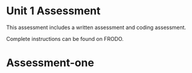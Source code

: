 # Unit 1 Assessment

This assessment includes a written assessment and coding assessment.

Complete instructions can be found on FRODO.
# Assessment-one
